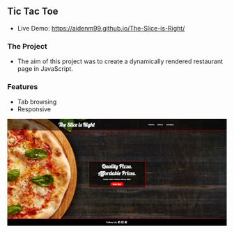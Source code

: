 ## Tic Tac Toe

- Live Demo: https://aidenm99.github.io/The-Slice-is-Right/

### The Project

- The aim of this project was to create a dynamically rendered restaurant page in JavaScript.

### Features

- Tab browsing
- Responsive

![](./Restaurant.png)


